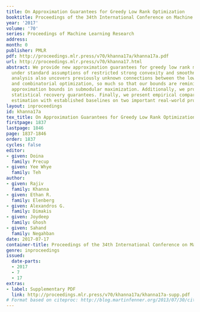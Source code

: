 ```yaml
---
title: On Approximation Guarantees for Greedy Low Rank Optimization
booktitle: Proceedings of the 34th International Conference on Machine Learning
year: '2017'
volume: '70'
series: Proceedings of Machine Learning Research
address: 
month: 0
publisher: PMLR
pdf: http://proceedings.mlr.press/v70/khanna17a/khanna17a.pdf
url: http://proceedings.mlr.press/v70/khanna17.html
abstract: We provide new approximation guarantees for greedy low rank matrix estimation
  under standard assumptions of restricted strong convexity and smoothness. Our novel
  analysis also uncovers previously unknown connections between the low rank estimation
  and combinatorial optimization, so much so that our bounds are reminiscent of corresponding
  approximation bounds in submodular maximization. Additionally, we provide also provide
  statistical recovery guarantees. Finally, we present empirical comparison of greedy
  estimation with established baselines on two important real-world problems.
layout: inproceedings
id: khanna17a
tex_title: On Approximation Guarantees for Greedy Low Rank Optimization
firstpage: 1837
lastpage: 1846
page: 1837-1846
order: 1837
cycles: false
editor:
- given: Doina
  family: Precup
- given: Yee Whye
  family: Teh
author:
- given: Rajiv
  family: Khanna
- given: Ethan R.
  family: Elenberg
- given: Alexandros G.
  family: Dimakis
- given: Joydeep
  family: Ghosh
- given: Sahand
  family: Negahban
date: 2017-07-17
container-title: Proceedings of the 34th International Conference on Machine Learning
genre: inproceedings
issued:
  date-parts:
  - 2017
  - 7
  - 17
extras:
- label: Supplementary PDF
  link: http://proceedings.mlr.press/v70/khanna17a/khanna17a-supp.pdf
# Format based on citeproc: http://blog.martinfenner.org/2013/07/30/citeproc-yaml-for-bibliographies/
---
```


